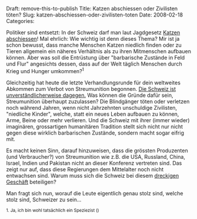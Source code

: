 Draft: remove-this-to-publish
Title: Katzen abschiessen oder Zivilisten töten?
Slug: katzen-abschiessen-oder-zivilisten-toten
Date: 2008-02-18
Categories:

Politiker sind entsetzt: In der Schweiz darf man laut Jagdgesetz [Katzen abschiessen](http://www.blick.ch/news/schweiz/buesi-jagd-politiker-entsetzt-83651)! Mal ehrlich: Wie wichtig ist denn dieses Thema? Mir ist ja schon bewusst, dass manche Menschen Katzen niedlich finden oder zu Tieren allgemein ein näheres Verhältnis als zu ihren Mitmenschen aufbauen können. Aber was soll die Entrüstung über "barbarische Zustände in Feld und Flur" angesichts dessen, dass auf der Welt täglich Menschen durch Krieg und Hunger umkommen?<sup>1</sup>

Gleichzeitig hat heute die letzte Verhandlungsrunde für dein weltweites Abkommen zum Verbot von Streumunition begonnen. [Die Schweiz ist unverständlicherweise dagegen.](http://www.blick.ch/news/ausland/verbot-von-streumunition-schweiz-dagegen-83652) Was können die Gründe dafür sein, Streumunition überhaupt zuzulassen? Die Blindgänger töten oder verletzen noch während Jahren, wenn nicht Jahrzehnten unschuldige Zivilisten, "niedliche Kinder", welche, statt ein neues Leben aufbauen zu können, Arme, Beine oder mehr verlieren. Und die Schweiz mit ihrer (immer wieder) imaginären, grossartigen humanitären Tradition stellt sich nicht nur nicht gegen diese wirklich barbarischen Zustände, sondern macht sogar eifrig mit.

Es macht keinen Sinn, darauf hinzuweisen, dass die grössten Produzenten (und Verbraucher?) von Streumunition wie z.B. die USA, Russland, China, Israel, Indien und Pakistan nicht an dieser Konferenz vertreten sind. Das zeigt nur auf, dass diese Regierungen dem Mittelalter noch nicht entwachsen sind. Warum muss sich die Schweiz bei diesem [dreckigen Geschäft](http://www.tagesanzeiger.ch/dyn/news/wirtschaft/842950.html) beteiligen?

Man fragt sich nun, worauf die Leute eigentlich genau stolz sind, welche stolz sind, Schweizer zu sein...

<small>
1. Ja, ich bin wohl tatsächlich ein Speziezist (<http://de.wikipedia.org/wiki/Speziesismus>)
</small>

